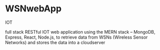 # WSNwebApp
IOT

full stack RESTful IOT web application using the MERN stack – MongoDB, Express, React,
Node.js, to retrieve data from WSNs (Wireless Sensor Networks) and stores the data into a cloudserver
